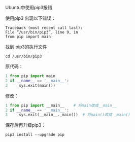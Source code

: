 Ubuntu中使用pip3报错

使用pip3 出现以下错误：
```
Traceback (most recent call last): 
File “/usr/bin/pip3”, line 9, in 
from pip import main
```
 

找到 pip3的执行文件

`cd /usr/bin/pip3`

原代码：
```python
1 from pip import main
2 if __name__ == '__main__':
3     sys.exit(main())
```
修改：
```python
1 from pip import __main__    # 将main改成__main__
2 if __name__ == '__main__':
3     sys.exit(__main__._main())  # 将main()改成 _main()
```

保存后再升级pip3：

`pip3 install --upgrade pip`